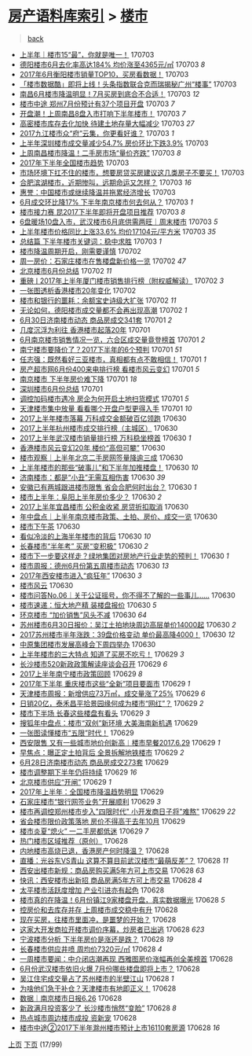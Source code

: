 [房产语料库索引](../../README.md)  > [楼市](楼市.md)
====
> [back](../README.md)

- [上半年｜楼市15“最”，你就是唯一！](http://jkwz.applinzi.com/ittc/6986164000608748548.html#%E4%B8%8A%E5%8D%8A%E5%B9%B4%EF%BD%9C%E6%A5%BC%E5%B8%8215%E2%80%9C%E6%9C%80%E2%80%9D%EF%BC%8C%E4%BD%A0%E5%B0%B1%E6%98%AF%E5%94%AF%E4%B8%80%EF%BC%81) 170703  
- [德阳楼市6月去化率高达184% 均价涨至4365元/㎡](http://jkwz.applinzi.com/ittc/6986139248104047620.html#%E5%BE%B7%E9%98%B3%E6%A5%BC%E5%B8%826%E6%9C%88%E5%8E%BB%E5%8C%96%E7%8E%87%E9%AB%98%E8%BE%BE184%25+%E5%9D%87%E4%BB%B7%E6%B6%A8%E8%87%B34365%E5%85%83%2F%E3%8E%A1) 170703 *8* 
- [2017年6月衡阳楼市销量TOP10，买房看数据！](http://jkwz.applinzi.com/ittc/6986128809467053060.html#2017%E5%B9%B46%E6%9C%88%E8%A1%A1%E9%98%B3%E6%A5%BC%E5%B8%82%E9%94%80%E9%87%8FTOP10%EF%BC%8C%E4%B9%B0%E6%88%BF%E7%9C%8B%E6%95%B0%E6%8D%AE%EF%BC%81) 170703  
- [「楼市数据酷」即将上线！头条指数联合克而瑞揭秘广州“楼事”](http://jkwz.applinzi.com/ittc/6986128281337070597.html#%E3%80%8C%E6%A5%BC%E5%B8%82%E6%95%B0%E6%8D%AE%E9%85%B7%E3%80%8D%E5%8D%B3%E5%B0%86%E4%B8%8A%E7%BA%BF%EF%BC%81%E5%A4%B4%E6%9D%A1%E6%8C%87%E6%95%B0%E8%81%94%E5%90%88%E5%85%8B%E8%80%8C%E7%91%9E%E6%8F%AD%E7%A7%98%E5%B9%BF%E5%B7%9E%E2%80%9C%E6%A5%BC%E4%BA%8B%E2%80%9D) 170703  
- [南昌6月楼市降温明显！7月买房到底合不合适！](http://jkwz.applinzi.com/ittc/6986122429637067781.html#%E5%8D%97%E6%98%8C6%E6%9C%88%E6%A5%BC%E5%B8%82%E9%99%8D%E6%B8%A9%E6%98%8E%E6%98%BE%EF%BC%817%E6%9C%88%E4%B9%B0%E6%88%BF%E5%88%B0%E5%BA%95%E5%90%88%E4%B8%8D%E5%90%88%E9%80%82%EF%BC%81) 170703 *12* 
- [楼市中途 郑州7月份预计有37个项目开盘](http://jkwz.applinzi.com/ittc/6986106266223903748.html#%E6%A5%BC%E5%B8%82%E4%B8%AD%E9%80%94+%E9%83%91%E5%B7%9E7%E6%9C%88%E4%BB%BD%E9%A2%84%E8%AE%A1%E6%9C%8937%E4%B8%AA%E9%A1%B9%E7%9B%AE%E5%BC%80%E7%9B%98) 170703 *7* 
- [开盘潮！上周南昌8盘入市打响下半年楼市！](http://jkwz.applinzi.com/ittc/6986104553429533700.html#%E5%BC%80%E7%9B%98%E6%BD%AE%EF%BC%81%E4%B8%8A%E5%91%A8%E5%8D%97%E6%98%8C8%E7%9B%98%E5%85%A5%E5%B8%82%E6%89%93%E5%93%8D%E4%B8%8B%E5%8D%8A%E5%B9%B4%E6%A5%BC%E5%B8%82%EF%BC%81) 170703 *7* 
- [高密楼市库存去化加快 待建土地存量大幅减少](http://jkwz.applinzi.com/ittc/6986100682741253125.html#%E9%AB%98%E5%AF%86%E6%A5%BC%E5%B8%82%E5%BA%93%E5%AD%98%E5%8E%BB%E5%8C%96%E5%8A%A0%E5%BF%AB+%E5%BE%85%E5%BB%BA%E5%9C%9F%E5%9C%B0%E5%AD%98%E9%87%8F%E5%A4%A7%E5%B9%85%E5%87%8F%E5%B0%91) 170703 *27* 
- [2017九江楼市众“府”云集，你更看好谁？](http://jkwz.applinzi.com/ittc/6986091384678122501.html#2017%E4%B9%9D%E6%B1%9F%E6%A5%BC%E5%B8%82%E4%BC%97%E2%80%9C%E5%BA%9C%E2%80%9D%E4%BA%91%E9%9B%86%EF%BC%8C%E4%BD%A0%E6%9B%B4%E7%9C%8B%E5%A5%BD%E8%B0%81%EF%BC%9F) 170703 *1* 
- [上半年深圳楼市成交量减少54.7% 房价环比下跌3.9%](http://jkwz.applinzi.com/ittc/6986083089397580805.html#%E4%B8%8A%E5%8D%8A%E5%B9%B4%E6%B7%B1%E5%9C%B3%E6%A5%BC%E5%B8%82%E6%88%90%E4%BA%A4%E9%87%8F%E5%87%8F%E5%B0%9154.7%25+%E6%88%BF%E4%BB%B7%E7%8E%AF%E6%AF%94%E4%B8%8B%E8%B7%8C3.9%25) 170703  
- [上周南昌楼市降温！二手房市场“量价齐跌”](http://jkwz.applinzi.com/ittc/6986074510670169092.html#%E4%B8%8A%E5%91%A8%E5%8D%97%E6%98%8C%E6%A5%BC%E5%B8%82%E9%99%8D%E6%B8%A9%EF%BC%81%E4%BA%8C%E6%89%8B%E6%88%BF%E5%B8%82%E5%9C%BA%E2%80%9C%E9%87%8F%E4%BB%B7%E9%BD%90%E8%B7%8C%E2%80%9D) 170703 *8* 
- [2017年下半年全国楼市趋势](http://jkwz.applinzi.com/ittc/6986070841887294469.html#2017%E5%B9%B4%E4%B8%8B%E5%8D%8A%E5%B9%B4%E5%85%A8%E5%9B%BD%E6%A5%BC%E5%B8%82%E8%B6%8B%E5%8A%BF) 170703  
- [市场环境下扛不住的楼市，想要房贷买房建议这几类房子不要买！](http://jkwz.applinzi.com/ittc/6986039883477812229.html#%E5%B8%82%E5%9C%BA%E7%8E%AF%E5%A2%83%E4%B8%8B%E6%89%9B%E4%B8%8D%E4%BD%8F%E7%9A%84%E6%A5%BC%E5%B8%82%EF%BC%8C%E6%83%B3%E8%A6%81%E6%88%BF%E8%B4%B7%E4%B9%B0%E6%88%BF%E5%BB%BA%E8%AE%AE%E8%BF%99%E5%87%A0%E7%B1%BB%E6%88%BF%E5%AD%90%E4%B8%8D%E8%A6%81%E4%B9%B0%EF%BC%81) 170703  
- [合肥滨湖楼市，近期惨叫，远期命运又怎样？](http://jkwz.applinzi.com/ittc/6986031351588193285.html#%E5%90%88%E8%82%A5%E6%BB%A8%E6%B9%96%E6%A5%BC%E5%B8%82%EF%BC%8C%E8%BF%91%E6%9C%9F%E6%83%A8%E5%8F%AB%EF%BC%8C%E8%BF%9C%E6%9C%9F%E5%91%BD%E8%BF%90%E5%8F%88%E6%80%8E%E6%A0%B7%EF%BC%9F) 170703 *16* 
- [惠誉：中国楼市或继续降温并拖累经济增长](http://jkwz.applinzi.com/ittc/6986031082968187908.html#%E6%83%A0%E8%AA%89%EF%BC%9A%E4%B8%AD%E5%9B%BD%E6%A5%BC%E5%B8%82%E6%88%96%E7%BB%A7%E7%BB%AD%E9%99%8D%E6%B8%A9%E5%B9%B6%E6%8B%96%E7%B4%AF%E7%BB%8F%E6%B5%8E%E5%A2%9E%E9%95%BF) 170703  
- [6月成交环比降17% 下半年南京楼市何去何从？](http://jkwz.applinzi.com/ittc/6986028909110772740.html#6%E6%9C%88%E6%88%90%E4%BA%A4%E7%8E%AF%E6%AF%94%E9%99%8D17%25+%E4%B8%8B%E5%8D%8A%E5%B9%B4%E5%8D%97%E4%BA%AC%E6%A5%BC%E5%B8%82%E4%BD%95%E5%8E%BB%E4%BD%95%E4%BB%8E%EF%BC%9F) 170703 *1* 
- [楼市接力赛 昆2017下半年即将开盘项目推荐](http://jkwz.applinzi.com/ittc/6986000439441884165.html#%E6%A5%BC%E5%B8%82%E6%8E%A5%E5%8A%9B%E8%B5%9B+%E6%98%862017%E4%B8%8B%E5%8D%8A%E5%B9%B4%E5%8D%B3%E5%B0%86%E5%BC%80%E7%9B%98%E9%A1%B9%E7%9B%AE%E6%8E%A8%E8%8D%90) 170703 *8* 
- [6盘暖场10盘入市，武汉楼市6月底供需两旺｜周末楼市](http://jkwz.applinzi.com/ittc/6985990624816661508.html#6%E7%9B%98%E6%9A%96%E5%9C%BA10%E7%9B%98%E5%85%A5%E5%B8%82%EF%BC%8C%E6%AD%A6%E6%B1%89%E6%A5%BC%E5%B8%826%E6%9C%88%E5%BA%95%E4%BE%9B%E9%9C%80%E4%B8%A4%E6%97%BA%EF%BD%9C%E5%91%A8%E6%9C%AB%E6%A5%BC%E5%B8%82) 170703 *5* 
- [上半年楼市价格同比上涨33.6% 均价17104元/平方米](http://jkwz.applinzi.com/ittc/6985977273071961092.html#%E4%B8%8A%E5%8D%8A%E5%B9%B4%E6%A5%BC%E5%B8%82%E4%BB%B7%E6%A0%BC%E5%90%8C%E6%AF%94%E4%B8%8A%E6%B6%A833.6%25+%E5%9D%87%E4%BB%B717104%E5%85%83%2F%E5%B9%B3%E6%96%B9%E7%B1%B3) 170703 *35* 
- [总结篇 下半年楼市关键词：稳中求胜](http://jkwz.applinzi.com/ittc/6985862572245795845.html#%E6%80%BB%E7%BB%93%E7%AF%87+%E4%B8%8B%E5%8D%8A%E5%B9%B4%E6%A5%BC%E5%B8%82%E5%85%B3%E9%94%AE%E8%AF%8D%EF%BC%9A%E7%A8%B3%E4%B8%AD%E6%B1%82%E8%83%9C) 170703 *1* 
- [楼市降温周期开启，刚需要谨慎](http://jkwz.applinzi.com/ittc/6985853623144547333.html#%E6%A5%BC%E5%B8%82%E9%99%8D%E6%B8%A9%E5%91%A8%E6%9C%9F%E5%BC%80%E5%90%AF%EF%BC%8C%E5%88%9A%E9%9C%80%E8%A6%81%E8%B0%A8%E6%85%8E) 170702  
- [周一房价：石家庄楼市在售楼盘新价格一览](http://jkwz.applinzi.com/ittc/6985816463557264388.html#%E5%91%A8%E4%B8%80%E6%88%BF%E4%BB%B7%EF%BC%9A%E7%9F%B3%E5%AE%B6%E5%BA%84%E6%A5%BC%E5%B8%82%E5%9C%A8%E5%94%AE%E6%A5%BC%E7%9B%98%E6%96%B0%E4%BB%B7%E6%A0%BC%E4%B8%80%E8%A7%88) 170702 *47* 
- [北京楼市6月份总结](http://jkwz.applinzi.com/ittc/6985813973117961220.html#%E5%8C%97%E4%BA%AC%E6%A5%BC%E5%B8%826%E6%9C%88%E4%BB%BD%E6%80%BB%E7%BB%93) 170702 *11* 
- [重磅ㅣ2017年上半年厦门楼市销售排行榜（附权威解读）](http://jkwz.applinzi.com/ittc/6985769988123001861.html#%E9%87%8D%E7%A3%85%E3%85%A32017%E5%B9%B4%E4%B8%8A%E5%8D%8A%E5%B9%B4%E5%8E%A6%E9%97%A8%E6%A5%BC%E5%B8%82%E9%94%80%E5%94%AE%E6%8E%92%E8%A1%8C%E6%A6%9C%EF%BC%88%E9%99%84%E6%9D%83%E5%A8%81%E8%A7%A3%E8%AF%BB%EF%BC%89) 170702 *3* 
- [一张图透析香港楼市20年变化](http://jkwz.applinzi.com/ittc/6985767559201555460.html#%E4%B8%80%E5%BC%A0%E5%9B%BE%E9%80%8F%E6%9E%90%E9%A6%99%E6%B8%AF%E6%A5%BC%E5%B8%8220%E5%B9%B4%E5%8F%98%E5%8C%96) 170702  
- [楼市和银行的噩耗：余额宝史诗级大扩张](http://jkwz.applinzi.com/ittc/6985763815101563908.html#%E6%A5%BC%E5%B8%82%E5%92%8C%E9%93%B6%E8%A1%8C%E7%9A%84%E5%99%A9%E8%80%97%EF%BC%9A%E4%BD%99%E9%A2%9D%E5%AE%9D%E5%8F%B2%E8%AF%97%E7%BA%A7%E5%A4%A7%E6%89%A9%E5%BC%A0) 170702 *11* 
- [无论如何，德阳楼市成交量都不会再出现高潮](http://jkwz.applinzi.com/ittc/6985388728959632388.html#%E6%97%A0%E8%AE%BA%E5%A6%82%E4%BD%95%EF%BC%8C%E5%BE%B7%E9%98%B3%E6%A5%BC%E5%B8%82%E6%88%90%E4%BA%A4%E9%87%8F%E9%83%BD%E4%B8%8D%E4%BC%9A%E5%86%8D%E5%87%BA%E7%8E%B0%E9%AB%98%E6%BD%AE) 170702 *1* 
- [6月30日济南楼市动态 商品房成交341套](http://jkwz.applinzi.com/ittc/6985424839060751364.html#6%E6%9C%8830%E6%97%A5%E6%B5%8E%E5%8D%97%E6%A5%BC%E5%B8%82%E5%8A%A8%E6%80%81+%E5%95%86%E5%93%81%E6%88%BF%E6%88%90%E4%BA%A4341%E5%A5%97) 170701 *2* 
- [几度沉浮为利往 香港楼市起落20年](http://jkwz.applinzi.com/ittc/6985413095949075460.html#%E5%87%A0%E5%BA%A6%E6%B2%89%E6%B5%AE%E4%B8%BA%E5%88%A9%E5%BE%80+%E9%A6%99%E6%B8%AF%E6%A5%BC%E5%B8%82%E8%B5%B7%E8%90%BD20%E5%B9%B4) 170701  
- [6月南京楼市销售情况一览，六合区成交量竟登榜首](http://jkwz.applinzi.com/ittc/6985381456111993861.html#6%E6%9C%88%E5%8D%97%E4%BA%AC%E6%A5%BC%E5%B8%82%E9%94%80%E5%94%AE%E6%83%85%E5%86%B5%E4%B8%80%E8%A7%88%EF%BC%8C%E5%85%AD%E5%90%88%E5%8C%BA%E6%88%90%E4%BA%A4%E9%87%8F%E7%AB%9F%E7%99%BB%E6%A6%9C%E9%A6%96) 170701 *2* 
- [南宁楼市要降价了？2017下半年的6个预判](http://jkwz.applinzi.com/ittc/6985311695193768965.html#%E5%8D%97%E5%AE%81%E6%A5%BC%E5%B8%82%E8%A6%81%E9%99%8D%E4%BB%B7%E4%BA%86%EF%BC%9F2017%E4%B8%8B%E5%8D%8A%E5%B9%B4%E7%9A%846%E4%B8%AA%E9%A2%84%E5%88%A4) 170701 *51* 
- [任志强：既然看好三亚楼市，真相都有点不敢相信！](http://jkwz.applinzi.com/ittc/6985298672483828741.html#%E4%BB%BB%E5%BF%97%E5%BC%BA%EF%BC%9A%E6%97%A2%E7%84%B6%E7%9C%8B%E5%A5%BD%E4%B8%89%E4%BA%9A%E6%A5%BC%E5%B8%82%EF%BC%8C%E7%9C%9F%E7%9B%B8%E9%83%BD%E6%9C%89%E7%82%B9%E4%B8%8D%E6%95%A2%E7%9B%B8%E4%BF%A1%EF%BC%81) 170701 *1* 
- [房产超市网6月份400来电排行榜 看楼市风云变幻](http://jkwz.applinzi.com/ittc/6985297039607727109.html#%E6%88%BF%E4%BA%A7%E8%B6%85%E5%B8%82%E7%BD%916%E6%9C%88%E4%BB%BD400%E6%9D%A5%E7%94%B5%E6%8E%92%E8%A1%8C%E6%A6%9C+%E7%9C%8B%E6%A5%BC%E5%B8%82%E9%A3%8E%E4%BA%91%E5%8F%98%E5%B9%BB) 170701 *5* 
- [南京楼市 下半年房价难下降](http://jkwz.applinzi.com/ittc/6985281451741152260.html#%E5%8D%97%E4%BA%AC%E6%A5%BC%E5%B8%82+%E4%B8%8B%E5%8D%8A%E5%B9%B4%E6%88%BF%E4%BB%B7%E9%9A%BE%E4%B8%8B%E9%99%8D) 170701 *18* 
- [深圳楼市6月份总结](http://jkwz.applinzi.com/ittc/6985279774128604164.html#%E6%B7%B1%E5%9C%B3%E6%A5%BC%E5%B8%826%E6%9C%88%E4%BB%BD%E6%80%BB%E7%BB%93) 170701  
- [调控加码楼市遇冷 房企为何开启土地扫货模式](http://jkwz.applinzi.com/ittc/6985261247220941829.html#%E8%B0%83%E6%8E%A7%E5%8A%A0%E7%A0%81%E6%A5%BC%E5%B8%82%E9%81%87%E5%86%B7+%E6%88%BF%E4%BC%81%E4%B8%BA%E4%BD%95%E5%BC%80%E5%90%AF%E5%9C%9F%E5%9C%B0%E6%89%AB%E8%B4%A7%E6%A8%A1%E5%BC%8F) 170701 *5* 
- [天津楼市集中放量 看看哪个开盘户型更得入手](http://jkwz.applinzi.com/ittc/6985229254420595716.html#%E5%A4%A9%E6%B4%A5%E6%A5%BC%E5%B8%82%E9%9B%86%E4%B8%AD%E6%94%BE%E9%87%8F+%E7%9C%8B%E7%9C%8B%E5%93%AA%E4%B8%AA%E5%BC%80%E7%9B%98%E6%88%B7%E5%9E%8B%E6%9B%B4%E5%BE%97%E5%85%A5%E6%89%8B) 170701 *10* 
- [2017上半年楼市落幕 万科成交金额破百亿领跑](http://jkwz.applinzi.com/ittc/6985111973954847748.html#2017%E4%B8%8A%E5%8D%8A%E5%B9%B4%E6%A5%BC%E5%B8%82%E8%90%BD%E5%B9%95+%E4%B8%87%E7%A7%91%E6%88%90%E4%BA%A4%E9%87%91%E9%A2%9D%E7%A0%B4%E7%99%BE%E4%BA%BF%E9%A2%86%E8%B7%91) 170630  
- [2017上半年杭州楼市成交排行榜（主城区）](http://jkwz.applinzi.com/ittc/6985104390774850565.html#2017%E4%B8%8A%E5%8D%8A%E5%B9%B4%E6%9D%AD%E5%B7%9E%E6%A5%BC%E5%B8%82%E6%88%90%E4%BA%A4%E6%8E%92%E8%A1%8C%E6%A6%9C%EF%BC%88%E4%B8%BB%E5%9F%8E%E5%8C%BA%EF%BC%89) 170630  
- [2017上半年武汉楼市销量排行榜 万科稳坐榜首](http://jkwz.applinzi.com/ittc/6985073811865994244.html#2017%E4%B8%8A%E5%8D%8A%E5%B9%B4%E6%AD%A6%E6%B1%89%E6%A5%BC%E5%B8%82%E9%94%80%E9%87%8F%E6%8E%92%E8%A1%8C%E6%A6%9C+%E4%B8%87%E7%A7%91%E7%A8%B3%E5%9D%90%E6%A6%9C%E9%A6%96) 170630 *1* 
- [香港楼市风云变幻20年 楼价“高但可攀”](http://jkwz.applinzi.com/ittc/6985037312231474181.html#%E9%A6%99%E6%B8%AF%E6%A5%BC%E5%B8%82%E9%A3%8E%E4%BA%91%E5%8F%98%E5%B9%BB20%E5%B9%B4+%E6%A5%BC%E4%BB%B7%E2%80%9C%E9%AB%98%E4%BD%86%E5%8F%AF%E6%94%80%E2%80%9D) 170630  
- [楼市观察｜上半年北京二手房网签量降逾三成](http://jkwz.applinzi.com/ittc/6985029632729285636.html#%E6%A5%BC%E5%B8%82%E8%A7%82%E5%AF%9F%EF%BD%9C%E4%B8%8A%E5%8D%8A%E5%B9%B4%E5%8C%97%E4%BA%AC%E4%BA%8C%E6%89%8B%E6%88%BF%E7%BD%91%E7%AD%BE%E9%87%8F%E9%99%8D%E9%80%BE%E4%B8%89%E6%88%90) 170630  
- [上半年楼市的那些“破事儿”和下半年加推楼盘！](http://jkwz.applinzi.com/ittc/6985020389527667716.html#%E4%B8%8A%E5%8D%8A%E5%B9%B4%E6%A5%BC%E5%B8%82%E7%9A%84%E9%82%A3%E4%BA%9B%E2%80%9C%E7%A0%B4%E4%BA%8B%E5%84%BF%E2%80%9D%E5%92%8C%E4%B8%8B%E5%8D%8A%E5%B9%B4%E5%8A%A0%E6%8E%A8%E6%A5%BC%E7%9B%98%EF%BC%81) 170630 *10* 
- [济南楼市：都是“小丑”无需互相伤害](http://jkwz.applinzi.com/ittc/6985011192014570501.html#%E6%B5%8E%E5%8D%97%E6%A5%BC%E5%B8%82%EF%BC%9A%E9%83%BD%E6%98%AF%E2%80%9C%E5%B0%8F%E4%B8%91%E2%80%9D%E6%97%A0%E9%9C%80%E4%BA%92%E7%9B%B8%E4%BC%A4%E5%AE%B3) 170630 *39* 
- [安徽已有两城跟进楼市限售 省会合肥何时出台？](http://jkwz.applinzi.com/ittc/6985002523021542405.html#%E5%AE%89%E5%BE%BD%E5%B7%B2%E6%9C%89%E4%B8%A4%E5%9F%8E%E8%B7%9F%E8%BF%9B%E6%A5%BC%E5%B8%82%E9%99%90%E5%94%AE+%E7%9C%81%E4%BC%9A%E5%90%88%E8%82%A5%E4%BD%95%E6%97%B6%E5%87%BA%E5%8F%B0%EF%BC%9F) 170630 *1* 
- [楼市上半年：阜阳上半年房价多少？](http://jkwz.applinzi.com/ittc/6984977181791749125.html#%E6%A5%BC%E5%B8%82%E4%B8%8A%E5%8D%8A%E5%B9%B4%EF%BC%9A%E9%98%9C%E9%98%B3%E4%B8%8A%E5%8D%8A%E5%B9%B4%E6%88%BF%E4%BB%B7%E5%A4%9A%E5%B0%91%EF%BC%9F) 170630 *2* 
- [2017上半年宜昌楼市 公积金收紧 房贷折扣取消](http://jkwz.applinzi.com/ittc/6984976923103855621.html#2017%E4%B8%8A%E5%8D%8A%E5%B9%B4%E5%AE%9C%E6%98%8C%E6%A5%BC%E5%B8%82+%E5%85%AC%E7%A7%AF%E9%87%91%E6%94%B6%E7%B4%A7+%E6%88%BF%E8%B4%B7%E6%8A%98%E6%89%A3%E5%8F%96%E6%B6%88) 170630  
- [年中盘点｜上半年南京楼市政策、土拍、房价、成交一览](http://jkwz.applinzi.com/ittc/6984974929773462532.html#%E5%B9%B4%E4%B8%AD%E7%9B%98%E7%82%B9%EF%BD%9C%E4%B8%8A%E5%8D%8A%E5%B9%B4%E5%8D%97%E4%BA%AC%E6%A5%BC%E5%B8%82%E6%94%BF%E7%AD%96%E3%80%81%E5%9C%9F%E6%8B%8D%E3%80%81%E6%88%BF%E4%BB%B7%E3%80%81%E6%88%90%E4%BA%A4%E4%B8%80%E8%A7%88) 170630  
- [楼市下午茶](http://jkwz.applinzi.com/ittc/6984681824276972548.html#%E6%A5%BC%E5%B8%82%E4%B8%8B%E5%8D%88%E8%8C%B6) 170630  
- [看似冷淡的上海半年楼市的背后](http://jkwz.applinzi.com/ittc/6984913633950565381.html#%E7%9C%8B%E4%BC%BC%E5%86%B7%E6%B7%A1%E7%9A%84%E4%B8%8A%E6%B5%B7%E5%8D%8A%E5%B9%B4%E6%A5%BC%E5%B8%82%E7%9A%84%E8%83%8C%E5%90%8E) 170630 *10* 
- [长春楼市“半年考” 买房“变积极”](http://jkwz.applinzi.com/ittc/6984907475990873092.html#%E9%95%BF%E6%98%A5%E6%A5%BC%E5%B8%82%E2%80%9C%E5%8D%8A%E5%B9%B4%E8%80%83%E2%80%9D+%E4%B9%B0%E6%88%BF%E2%80%9C%E5%8F%98%E7%A7%AF%E6%9E%81%E2%80%9D) 170630 *2* 
- [楼市下一步要这样走？绿地集团对房地产行业走势的预判！](http://jkwz.applinzi.com/ittc/6984904456058438660.html#%E6%A5%BC%E5%B8%82%E4%B8%8B%E4%B8%80%E6%AD%A5%E8%A6%81%E8%BF%99%E6%A0%B7%E8%B5%B0%EF%BC%9F%E7%BB%BF%E5%9C%B0%E9%9B%86%E5%9B%A2%E5%AF%B9%E6%88%BF%E5%9C%B0%E4%BA%A7%E8%A1%8C%E4%B8%9A%E8%B5%B0%E5%8A%BF%E7%9A%84%E9%A2%84%E5%88%A4%EF%BC%81) 170630 *1* 
- [楼市周报：德州6月份第五周楼市动态](http://jkwz.applinzi.com/ittc/6984902003485312005.html#%E6%A5%BC%E5%B8%82%E5%91%A8%E6%8A%A5%EF%BC%9A%E5%BE%B7%E5%B7%9E6%E6%9C%88%E4%BB%BD%E7%AC%AC%E4%BA%94%E5%91%A8%E6%A5%BC%E5%B8%82%E5%8A%A8%E6%80%81) 170630 *13* 
- [2017年西安楼市进入“疯狂年”](http://jkwz.applinzi.com/ittc/6984894417641931780.html#2017%E5%B9%B4%E8%A5%BF%E5%AE%89%E6%A5%BC%E5%B8%82%E8%BF%9B%E5%85%A5%E2%80%9C%E7%96%AF%E7%8B%82%E5%B9%B4%E2%80%9D) 170630 *3* 
- [楼市风云](http://jkwz.applinzi.com/ittc/6984889321172501508.html#%E6%A5%BC%E5%B8%82%E9%A3%8E%E4%BA%91) 170630  
- [楼市问答No.06｜关于公证摇号，你不得不了解的一些事儿……](http://jkwz.applinzi.com/ittc/6984876556357731332.html#%E6%A5%BC%E5%B8%82%E9%97%AE%E7%AD%94No.06%EF%BD%9C%E5%85%B3%E4%BA%8E%E5%85%AC%E8%AF%81%E6%91%87%E5%8F%B7%EF%BC%8C%E4%BD%A0%E4%B8%8D%E5%BE%97%E4%B8%8D%E4%BA%86%E8%A7%A3%E7%9A%84%E4%B8%80%E4%BA%9B%E4%BA%8B%E5%84%BF%E2%80%A6%E2%80%A6) 170630  
- [楼市速递：恒大地产精 装楼盘报价](http://jkwz.applinzi.com/ittc/6984869514242950148.html#%E6%A5%BC%E5%B8%82%E9%80%9F%E9%80%92%EF%BC%9A%E6%81%92%E5%A4%A7%E5%9C%B0%E4%BA%A7%E7%B2%BE+%E8%A3%85%E6%A5%BC%E7%9B%98%E6%8A%A5%E4%BB%B7) 170630 *5* 
- [环京楼市 “加价销售”风头不减](http://jkwz.applinzi.com/ittc/6984855457280558085.html#%E7%8E%AF%E4%BA%AC%E6%A5%BC%E5%B8%82+%E2%80%9C%E5%8A%A0%E4%BB%B7%E9%94%80%E5%94%AE%E2%80%9D%E9%A3%8E%E5%A4%B4%E4%B8%8D%E5%87%8F) 170630 *64* 
- [苏州楼市6月30日报价：吴江土拍地块周边高层单价14000起](http://jkwz.applinzi.com/ittc/6984850645033944068.html#%E8%8B%8F%E5%B7%9E%E6%A5%BC%E5%B8%826%E6%9C%8830%E6%97%A5%E6%8A%A5%E4%BB%B7%EF%BC%9A%E5%90%B4%E6%B1%9F%E5%9C%9F%E6%8B%8D%E5%9C%B0%E5%9D%97%E5%91%A8%E8%BE%B9%E9%AB%98%E5%B1%82%E5%8D%95%E4%BB%B714000%E8%B5%B7) 170630 *2* 
- [2017苏州楼市半年涨跌：39盘价格变动 单价最高降4000！](http://jkwz.applinzi.com/ittc/6984850015464719364.html#2017%E8%8B%8F%E5%B7%9E%E6%A5%BC%E5%B8%82%E5%8D%8A%E5%B9%B4%E6%B6%A8%E8%B7%8C%EF%BC%9A39%E7%9B%98%E4%BB%B7%E6%A0%BC%E5%8F%98%E5%8A%A8+%E5%8D%95%E4%BB%B7%E6%9C%80%E9%AB%98%E9%99%8D4000%EF%BC%81) 170630 *12* 
- [中原集团楼市发展高峰会下周四举办](http://jkwz.applinzi.com/ittc/6984827124962558981.html#%E4%B8%AD%E5%8E%9F%E9%9B%86%E5%9B%A2%E6%A5%BC%E5%B8%82%E5%8F%91%E5%B1%95%E9%AB%98%E5%B3%B0%E4%BC%9A%E4%B8%8B%E5%91%A8%E5%9B%9B%E4%B8%BE%E5%8A%9E) 170630  
- [上半年楼市的三大特点 知道了买房不吃亏！](http://jkwz.applinzi.com/ittc/6984706472230257669.html#%E4%B8%8A%E5%8D%8A%E5%B9%B4%E6%A5%BC%E5%B8%82%E7%9A%84%E4%B8%89%E5%A4%A7%E7%89%B9%E7%82%B9+%E7%9F%A5%E9%81%93%E4%BA%86%E4%B9%B0%E6%88%BF%E4%B8%8D%E5%90%83%E4%BA%8F%EF%BC%81) 170629 *3* 
- [长沙楼市520新政政策解读座谈会召开](http://jkwz.applinzi.com/ittc/6984639413010039813.html#%E9%95%BF%E6%B2%99%E6%A5%BC%E5%B8%82520%E6%96%B0%E6%94%BF%E6%94%BF%E7%AD%96%E8%A7%A3%E8%AF%BB%E5%BA%A7%E8%B0%88%E4%BC%9A%E5%8F%AC%E5%BC%80) 170629 *6* 
- [2017上半年南宁楼市政策回顾](http://jkwz.applinzi.com/ittc/6984639018581885956.html#2017%E4%B8%8A%E5%8D%8A%E5%B9%B4%E5%8D%97%E5%AE%81%E6%A5%BC%E5%B8%82%E6%94%BF%E7%AD%96%E5%9B%9E%E9%A1%BE) 170629 *8* 
- [2017年下半年 重庆楼市这些“全新”项目要面市](http://jkwz.applinzi.com/ittc/6984630112963003397.html#2017%E5%B9%B4%E4%B8%8B%E5%8D%8A%E5%B9%B4+%E9%87%8D%E5%BA%86%E6%A5%BC%E5%B8%82%E8%BF%99%E4%BA%9B%E2%80%9C%E5%85%A8%E6%96%B0%E2%80%9D%E9%A1%B9%E7%9B%AE%E8%A6%81%E9%9D%A2%E5%B8%82) 170629 *1* 
- [天津楼市周报：新增供应73万㎡，成交量涨了25%](http://jkwz.applinzi.com/ittc/6984611897587270660.html#%E5%A4%A9%E6%B4%A5%E6%A5%BC%E5%B8%82%E5%91%A8%E6%8A%A5%EF%BC%9A%E6%96%B0%E5%A2%9E%E4%BE%9B%E5%BA%9473%E4%B8%87%E3%8E%A1%EF%BC%8C%E6%88%90%E4%BA%A4%E9%87%8F%E6%B6%A8%E4%BA%8625%25) 170629 *6* 
- [日销20亿，泰禾昌平拾景园缘何成为楼市“网红”？](http://jkwz.applinzi.com/ittc/6984586301792584708.html#%E6%97%A5%E9%94%8020%E4%BA%BF%EF%BC%8C%E6%B3%B0%E7%A6%BE%E6%98%8C%E5%B9%B3%E6%8B%BE%E6%99%AF%E5%9B%AD%E7%BC%98%E4%BD%95%E6%88%90%E4%B8%BA%E6%A5%BC%E5%B8%82%E2%80%9C%E7%BD%91%E7%BA%A2%E2%80%9D%EF%BC%9F) 170629 *2* 
- [楼市下半场 长春这些楼盘有看头](http://jkwz.applinzi.com/ittc/6984558235582202884.html#%E6%A5%BC%E5%B8%82%E4%B8%8B%E5%8D%8A%E5%9C%BA+%E9%95%BF%E6%98%A5%E8%BF%99%E4%BA%9B%E6%A5%BC%E7%9B%98%E6%9C%89%E7%9C%8B%E5%A4%B4) 170629 *3* 
- [搜狐年中盘点：楼市“双创”新环境 大美海南新机遇](http://jkwz.applinzi.com/ittc/6984551518727308293.html#%E6%90%9C%E7%8B%90%E5%B9%B4%E4%B8%AD%E7%9B%98%E7%82%B9%EF%BC%9A%E6%A5%BC%E5%B8%82%E2%80%9C%E5%8F%8C%E5%88%9B%E2%80%9D%E6%96%B0%E7%8E%AF%E5%A2%83+%E5%A4%A7%E7%BE%8E%E6%B5%B7%E5%8D%97%E6%96%B0%E6%9C%BA%E9%81%87) 170629  
- [一张图读懂楼市“五限”时代！](http://jkwz.applinzi.com/ittc/6984548709101470724.html#%E4%B8%80%E5%BC%A0%E5%9B%BE%E8%AF%BB%E6%87%82%E6%A5%BC%E5%B8%82%E2%80%9C%E4%BA%94%E9%99%90%E2%80%9D%E6%97%B6%E4%BB%A3%EF%BC%81) 170629  
- [西安限售 又有一些城市地价创新高︱楼市早餐2017.6.29](http://jkwz.applinzi.com/ittc/6984547774010754053.html#%E8%A5%BF%E5%AE%89%E9%99%90%E5%94%AE+%E5%8F%88%E6%9C%89%E4%B8%80%E4%BA%9B%E5%9F%8E%E5%B8%82%E5%9C%B0%E4%BB%B7%E5%88%9B%E6%96%B0%E9%AB%98%EF%B8%B1%E6%A5%BC%E5%B8%82%E6%97%A9%E9%A4%902017.6.29) 170629 *1* 
- [早焦点：曝正定土拍背后 全景拆解地铁楼市](http://jkwz.applinzi.com/ittc/6984539414381200389.html#%E6%97%A9%E7%84%A6%E7%82%B9%EF%BC%9A%E6%9B%9D%E6%AD%A3%E5%AE%9A%E5%9C%9F%E6%8B%8D%E8%83%8C%E5%90%8E+%E5%85%A8%E6%99%AF%E6%8B%86%E8%A7%A3%E5%9C%B0%E9%93%81%E6%A5%BC%E5%B8%82) 170629 *2* 
- [6月28日济南楼市动态 商品房成交273套](http://jkwz.applinzi.com/ittc/6984508165046404101.html#6%E6%9C%8828%E6%97%A5%E6%B5%8E%E5%8D%97%E6%A5%BC%E5%B8%82%E5%8A%A8%E6%80%81+%E5%95%86%E5%93%81%E6%88%BF%E6%88%90%E4%BA%A4273%E5%A5%97) 170629  
- [楼市调整期下半年仍将持续](http://jkwz.applinzi.com/ittc/6984490266349011972.html#%E6%A5%BC%E5%B8%82%E8%B0%83%E6%95%B4%E6%9C%9F%E4%B8%8B%E5%8D%8A%E5%B9%B4%E4%BB%8D%E5%B0%86%E6%8C%81%E7%BB%AD) 170629 *16* 
- [北京楼市供应“开闸”](http://jkwz.applinzi.com/ittc/6984490268613936132.html#%E5%8C%97%E4%BA%AC%E6%A5%BC%E5%B8%82%E4%BE%9B%E5%BA%94%E2%80%9C%E5%BC%80%E9%97%B8%E2%80%9D) 170629 *1* 
- [2017年上半年：全国楼市降温趋势明显](http://jkwz.applinzi.com/ittc/6984490134001943556.html#2017%E5%B9%B4%E4%B8%8A%E5%8D%8A%E5%B9%B4%EF%BC%9A%E5%85%A8%E5%9B%BD%E6%A5%BC%E5%B8%82%E9%99%8D%E6%B8%A9%E8%B6%8B%E5%8A%BF%E6%98%8E%E6%98%BE) 170629  
- [石家庄楼市“银行网签业务”开展顺利](http://jkwz.applinzi.com/ittc/6984485863147701252.html#%E7%9F%B3%E5%AE%B6%E5%BA%84%E6%A5%BC%E5%B8%82%E2%80%9C%E9%93%B6%E8%A1%8C%E7%BD%91%E7%AD%BE%E4%B8%9A%E5%8A%A1%E2%80%9D%E5%BC%80%E5%B1%95%E9%A1%BA%E5%88%A9) 170629 *3* 
- [楼市再调控郑州楼市步入&quot;四限时代&quot; 小开发商日子将&quot;难熬&quot;](http://jkwz.applinzi.com/ittc/6984484659621528580.html#%E6%A5%BC%E5%B8%82%E5%86%8D%E8%B0%83%E6%8E%A7%E9%83%91%E5%B7%9E%E6%A5%BC%E5%B8%82%E6%AD%A5%E5%85%A5%26quot%3B%E5%9B%9B%E9%99%90%E6%97%B6%E4%BB%A3%26quot%3B+%E5%B0%8F%E5%BC%80%E5%8F%91%E5%95%86%E6%97%A5%E5%AD%90%E5%B0%86%26quot%3B%E9%9A%BE%E7%86%AC%26quot%3B) 170629 *22* 
- [省会楼市限价政策落地 房价不得高于去年10月](http://jkwz.applinzi.com/ittc/6984472000415138820.html#%E7%9C%81%E4%BC%9A%E6%A5%BC%E5%B8%82%E9%99%90%E4%BB%B7%E6%94%BF%E7%AD%96%E8%90%BD%E5%9C%B0+%E6%88%BF%E4%BB%B7%E4%B8%8D%E5%BE%97%E9%AB%98%E4%BA%8E%E5%8E%BB%E5%B9%B410%E6%9C%88) 170629  
- [楼市炎夏“熄火” 一二手房都低迷](http://jkwz.applinzi.com/ittc/6984229295894299652.html#%E6%A5%BC%E5%B8%82%E7%82%8E%E5%A4%8F%E2%80%9C%E7%86%84%E7%81%AB%E2%80%9D+%E4%B8%80%E4%BA%8C%E6%89%8B%E6%88%BF%E9%83%BD%E4%BD%8E%E8%BF%B7) 170629 *7* 
- [热门楼市区域推荐（原创）](http://jkwz.applinzi.com/ittc/6984367715836756996.html#%E7%83%AD%E9%97%A8%E6%A5%BC%E5%B8%82%E5%8C%BA%E5%9F%9F%E6%8E%A8%E8%8D%90%EF%BC%88%E5%8E%9F%E5%88%9B%EF%BC%89) 170628  
- [内地楼市高烧已退，香港房产何时降温？](http://jkwz.applinzi.com/ittc/6984295061180122117.html#%E5%86%85%E5%9C%B0%E6%A5%BC%E5%B8%82%E9%AB%98%E7%83%A7%E5%B7%B2%E9%80%80%EF%BC%8C%E9%A6%99%E6%B8%AF%E6%88%BF%E4%BA%A7%E4%BD%95%E6%97%B6%E9%99%8D%E6%B8%A9%EF%BC%9F) 170628  
- [直播：光谷东VS青山 这算不算目前武汉楼市“最萌反差”？](http://jkwz.applinzi.com/ittc/6984286039626482693.html#%E7%9B%B4%E6%92%AD%EF%BC%9A%E5%85%89%E8%B0%B7%E4%B8%9CVS%E9%9D%92%E5%B1%B1+%E8%BF%99%E7%AE%97%E4%B8%8D%E7%AE%97%E7%9B%AE%E5%89%8D%E6%AD%A6%E6%B1%89%E6%A5%BC%E5%B8%82%E2%80%9C%E6%9C%80%E8%90%8C%E5%8F%8D%E5%B7%AE%E2%80%9D%EF%BC%9F) 170628 *11* 
- [西安出楼市新规：商品房购买满5年方可上市交易](http://jkwz.applinzi.com/ittc/6984275633981883396.html#%E8%A5%BF%E5%AE%89%E5%87%BA%E6%A5%BC%E5%B8%82%E6%96%B0%E8%A7%84%EF%BC%9A%E5%95%86%E5%93%81%E6%88%BF%E8%B4%AD%E4%B9%B0%E6%BB%A15%E5%B9%B4%E6%96%B9%E5%8F%AF%E4%B8%8A%E5%B8%82%E4%BA%A4%E6%98%93) 170628 *63* 
- [快讯：西安楼市出新招 商品房满5年方可上市交易](http://jkwz.applinzi.com/ittc/6984273577514632197.html#%E5%BF%AB%E8%AE%AF%EF%BC%9A%E8%A5%BF%E5%AE%89%E6%A5%BC%E5%B8%82%E5%87%BA%E6%96%B0%E6%8B%9B+%E5%95%86%E5%93%81%E6%88%BF%E6%BB%A15%E5%B9%B4%E6%96%B9%E5%8F%AF%E4%B8%8A%E5%B8%82%E4%BA%A4%E6%98%93) 170628 *4* 
- [太平楼市活跃度增加 产业引进亦有起色](http://jkwz.applinzi.com/ittc/6984268351437014021.html#%E5%A4%AA%E5%B9%B3%E6%A5%BC%E5%B8%82%E6%B4%BB%E8%B7%83%E5%BA%A6%E5%A2%9E%E5%8A%A0+%E4%BA%A7%E4%B8%9A%E5%BC%95%E8%BF%9B%E4%BA%A6%E6%9C%89%E8%B5%B7%E8%89%B2) 170628  
- [楼市真的在降温！6月份镇江9家楼盘开盘，真实数据曝光](http://jkwz.applinzi.com/ittc/6984261036679889924.html#%E6%A5%BC%E5%B8%82%E7%9C%9F%E7%9A%84%E5%9C%A8%E9%99%8D%E6%B8%A9%EF%BC%816%E6%9C%88%E4%BB%BD%E9%95%87%E6%B1%9F9%E5%AE%B6%E6%A5%BC%E7%9B%98%E5%BC%80%E7%9B%98%EF%BC%8C%E7%9C%9F%E5%AE%9E%E6%95%B0%E6%8D%AE%E6%9B%9D%E5%85%89) 170628 *5* 
- [控房价和去库存并存 上周楼市成交稳中有升](http://jkwz.applinzi.com/ittc/6984253082228491269.html#%E6%8E%A7%E6%88%BF%E4%BB%B7%E5%92%8C%E5%8E%BB%E5%BA%93%E5%AD%98%E5%B9%B6%E5%AD%98+%E4%B8%8A%E5%91%A8%E6%A5%BC%E5%B8%82%E6%88%90%E4%BA%A4%E7%A8%B3%E4%B8%AD%E6%9C%89%E5%8D%87) 170628  
- [现在买房，往楼市里面冲，是噩梦的开始？](http://jkwz.applinzi.com/ittc/6984247820386042884.html#%E7%8E%B0%E5%9C%A8%E4%B9%B0%E6%88%BF%EF%BC%8C%E5%BE%80%E6%A5%BC%E5%B8%82%E9%87%8C%E9%9D%A2%E5%86%B2%EF%BC%8C%E6%98%AF%E5%99%A9%E6%A2%A6%E7%9A%84%E5%BC%80%E5%A7%8B%EF%BC%9F) 170628  
- [这家大开发商拉开楼市调价序幕，炒房者已出逃](http://jkwz.applinzi.com/ittc/6984226343041369093.html#%E8%BF%99%E5%AE%B6%E5%A4%A7%E5%BC%80%E5%8F%91%E5%95%86%E6%8B%89%E5%BC%80%E6%A5%BC%E5%B8%82%E8%B0%83%E4%BB%B7%E5%BA%8F%E5%B9%95%EF%BC%8C%E7%82%92%E6%88%BF%E8%80%85%E5%B7%B2%E5%87%BA%E9%80%83) 170628 *623* 
- [宁波楼市分析 下半年房价是涨还是跌？](http://jkwz.applinzi.com/ittc/6984223056791602180.html#%E5%AE%81%E6%B3%A2%E6%A5%BC%E5%B8%82%E5%88%86%E6%9E%90+%E4%B8%8B%E5%8D%8A%E5%B9%B4%E6%88%BF%E4%BB%B7%E6%98%AF%E6%B6%A8%E8%BF%98%E6%98%AF%E8%B7%8C%EF%BC%9F) 170628 *19* 
- [长春楼市供应井喷 周均价7320元/㎡](http://jkwz.applinzi.com/ittc/6984180292473324549.html#%E9%95%BF%E6%98%A5%E6%A5%BC%E5%B8%82%E4%BE%9B%E5%BA%94%E4%BA%95%E5%96%B7+%E5%91%A8%E5%9D%87%E4%BB%B77320%E5%85%83%2F%E3%8E%A1) 170628 *4* 
- [一周楼市要闻：中介闭店潮再现 西雅图房价涨幅再创全美榜首](http://jkwz.applinzi.com/ittc/6984175503110833157.html#%E4%B8%80%E5%91%A8%E6%A5%BC%E5%B8%82%E8%A6%81%E9%97%BB%EF%BC%9A%E4%B8%AD%E4%BB%8B%E9%97%AD%E5%BA%97%E6%BD%AE%E5%86%8D%E7%8E%B0+%E8%A5%BF%E9%9B%85%E5%9B%BE%E6%88%BF%E4%BB%B7%E6%B6%A8%E5%B9%85%E5%86%8D%E5%88%9B%E5%85%A8%E7%BE%8E%E6%A6%9C%E9%A6%96) 170628  
- [6月份武汉楼市依旧火爆 7月份哪些楼盘即将上市？](http://jkwz.applinzi.com/ittc/6984174202339722244.html#6%E6%9C%88%E4%BB%BD%E6%AD%A6%E6%B1%89%E6%A5%BC%E5%B8%82%E4%BE%9D%E6%97%A7%E7%81%AB%E7%88%86+7%E6%9C%88%E4%BB%BD%E5%93%AA%E4%BA%9B%E6%A5%BC%E7%9B%98%E5%8D%B3%E5%B0%86%E4%B8%8A%E5%B8%82%EF%BC%9F) 170628  
- [吴江住宅成交量占了苏州楼市的半壁江山](http://jkwz.applinzi.com/ittc/6984169703650886660.html#%E5%90%B4%E6%B1%9F%E4%BD%8F%E5%AE%85%E6%88%90%E4%BA%A4%E9%87%8F%E5%8D%A0%E4%BA%86%E8%8B%8F%E5%B7%9E%E6%A5%BC%E5%B8%82%E7%9A%84%E5%8D%8A%E5%A3%81%E6%B1%9F%E5%B1%B1) 170628 *1* 
- [为啥他们急于补仓？天津楼市有地即正义！](http://jkwz.applinzi.com/ittc/6984157218927543300.html#%E4%B8%BA%E5%95%A5%E4%BB%96%E4%BB%AC%E6%80%A5%E4%BA%8E%E8%A1%A5%E4%BB%93%EF%BC%9F%E5%A4%A9%E6%B4%A5%E6%A5%BC%E5%B8%82%E6%9C%89%E5%9C%B0%E5%8D%B3%E6%AD%A3%E4%B9%89%EF%BC%81) 170628  
- [数据｜南京楼市日报6.26](http://jkwz.applinzi.com/ittc/6984148698882638853.html#%E6%95%B0%E6%8D%AE%EF%BD%9C%E5%8D%97%E4%BA%AC%E6%A5%BC%E5%B8%82%E6%97%A5%E6%8A%A56.26) 170628  
- [新政满月投资客少了 长沙楼市悄然“变脸”](http://jkwz.applinzi.com/ittc/6984145857375896580.html#%E6%96%B0%E6%94%BF%E6%BB%A1%E6%9C%88%E6%8A%95%E8%B5%84%E5%AE%A2%E5%B0%91%E4%BA%86+%E9%95%BF%E6%B2%99%E6%A5%BC%E5%B8%82%E6%82%84%E7%84%B6%E2%80%9C%E5%8F%98%E8%84%B8%E2%80%9D) 170628 *8* 
- [热点城市周边楼市成投 资新宠](http://jkwz.applinzi.com/ittc/6984142502419235845.html#%E7%83%AD%E7%82%B9%E5%9F%8E%E5%B8%82%E5%91%A8%E8%BE%B9%E6%A5%BC%E5%B8%82%E6%88%90%E6%8A%95+%E8%B5%84%E6%96%B0%E5%AE%A0) 170628  
- [楼市中途②2017下半年滁州楼市预计上市16110套房源](http://jkwz.applinzi.com/ittc/6984140957417997317.html#%E6%A5%BC%E5%B8%82%E4%B8%AD%E9%80%94%E2%91%A12017%E4%B8%8B%E5%8D%8A%E5%B9%B4%E6%BB%81%E5%B7%9E%E6%A5%BC%E5%B8%82%E9%A2%84%E8%AE%A1%E4%B8%8A%E5%B8%8216110%E5%A5%97%E6%88%BF%E6%BA%90) 170628 *16* 


 [上页](楼市18.md) [下页](楼市16.md)          (17/99)